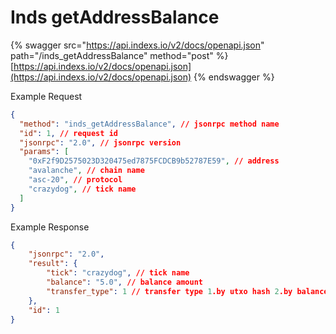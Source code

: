 # Inds getAddressBalance

{% swagger src="https://api.indexs.io/v2/docs/openapi.json" path="/inds_getAddressBalance" method="post" %}
[https://api.indexs.io/v2/docs/openapi.json](https://api.indexs.io/v2/docs/openapi.json)
{% endswagger %}

Example Request

```json
{
  "method": "inds_getAddressBalance", // jsonrpc method name
  "id": 1, // request id
  "jsonrpc": "2.0", // jsonrpc version
  "params": [
    "0xF2f9D2575023D320475ed7875FCDCB9b52787E59", // address
    "avalanche", // chain name
    "asc-20", // protocol
    "crazydog", // tick name
  ]
}
```

Example Response

```json
{
    "jsonrpc": "2.0",
    "result": {
        "tick": "crazydog", // tick name
        "balance": "5.0", // balance amount
        "transfer_type": 1 // transfer type 1.by utxo hash 2.by balance
    },
    "id": 1
}
```
